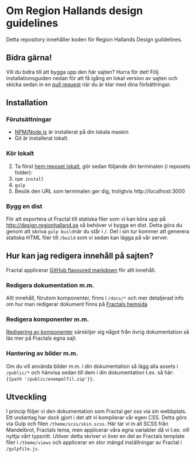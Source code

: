# Om Region Hallands design guidelines
Detta repository innehåller koden för Region Hallands Design guildelines.

## Bidra gärna!
Vill du bidra till att bygga upp den här sajten? Hurra för det! Följ installationsguiden nedan för att få igång en lokal version av sajten och skicka sedan in en [pull request](https://help.github.com/articles/creating-a-pull-request/) när du är klar med dina förbättringar.

## Installation

### Förutsättningar
- [NPM/Node.js](https://www.npmjs.com/get-npm) är installerat på din lokala maskin
- Git är installerat lokalt.



### Kör lokalt

2. Ta först [hem reposet lokalt](https://desktop.github.com/), gör sedan följande din terminalen (i reposets folder):
1. `npm install`
2. `gulp`
3. Besök den URL som terminalen ger dig, troligtvis http://localhost:3000

### Bygg en dist

För att exportera ut Fractal till statiska filer som vi kan köra upp på http://design.regionhalland.se så behöver vi bygga en dist. Detta göra du genom att skriva `gulp build`när du står i `/`. Det i sin tur kommer att generera statiska HTML filer till `/build` som vi sedan kan lägga på vår server.

## Hur kan jag redigera innehåll på sajten?
Fractal applicerar [GitHub flavoured markdown](https://guides.github.com/features/mastering-markdown/) för allt innehåll.

### Redigera dokumentation m.m.
Allt innehåll, förutom komponenter, finns i `/docs/*` och mer detaljerad info om hur man redigerar dokument finns på [Fractals hemsida](https://fractal.build/guide/documentation/#a-simple-page)

### Redigera komponenter m.m.
[Redigering av komponenter](https://fractal.build/guide/components/) särskiljer sig något från övrig dokumentation så läs mer på Fractals egna sajt.

 ### Hantering av bilder m.m.
 Om du vill använda bilder m.m. i din dokumentation så lägg alla assets i `/public/*` och hänvisa sedan till dem i din dokumentation t.ex. så här: `{{path '/public/exempelfil.zip'}}`.

 ## Utveckling
 I princip följer vi den dokumentation som Fractal ger oss via sin webbplats. Ett undantag har dock gjort i det att vi kompilerar vår egen CSS. Detta görs via Gulp och filen `/theme/scss/skin.scss`. Här tar vi in all SCSS från Mandelbrot, Fractals tema, men applicerar våra egna variabler då vi t.ex. vill nyttja vårt typsnitt. Utöver detta skriver vi över en del av Fractals template filer i `/theme/views` och applicerar en stor mängd inställningar av Fractal i `/gulpfile.js`.
